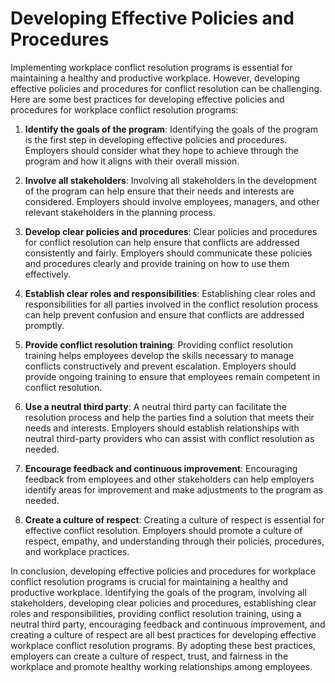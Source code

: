 # Developing Effective Policies and Procedures

Implementing workplace conflict resolution programs is essential for maintaining a healthy and productive workplace. However, developing effective policies and procedures for conflict resolution can be challenging. Here are some best practices for developing effective policies and procedures for workplace conflict resolution programs:

1. **Identify the goals of the program**: Identifying the goals of the program is the first step in developing effective policies and procedures. Employers should consider what they hope to achieve through the program and how it aligns with their overall mission.

2. **Involve all stakeholders**: Involving all stakeholders in the development of the program can help ensure that their needs and interests are considered. Employers should involve employees, managers, and other relevant stakeholders in the planning process.

3. **Develop clear policies and procedures**: Clear policies and procedures for conflict resolution can help ensure that conflicts are addressed consistently and fairly. Employers should communicate these policies and procedures clearly and provide training on how to use them effectively.

4. **Establish clear roles and responsibilities**: Establishing clear roles and responsibilities for all parties involved in the conflict resolution process can help prevent confusion and ensure that conflicts are addressed promptly.

5. **Provide conflict resolution training**: Providing conflict resolution training helps employees develop the skills necessary to manage conflicts constructively and prevent escalation. Employers should provide ongoing training to ensure that employees remain competent in conflict resolution.

6. **Use a neutral third party**: A neutral third party can facilitate the resolution process and help the parties find a solution that meets their needs and interests. Employers should establish relationships with neutral third-party providers who can assist with conflict resolution as needed.

7. **Encourage feedback and continuous improvement**: Encouraging feedback from employees and other stakeholders can help employers identify areas for improvement and make adjustments to the program as needed.

8. **Create a culture of respect**: Creating a culture of respect is essential for effective conflict resolution. Employers should promote a culture of respect, empathy, and understanding through their policies, procedures, and workplace practices.

In conclusion, developing effective policies and procedures for workplace conflict resolution programs is crucial for maintaining a healthy and productive workplace. Identifying the goals of the program, involving all stakeholders, developing clear policies and procedures, establishing clear roles and responsibilities, providing conflict resolution training, using a neutral third party, encouraging feedback and continuous improvement, and creating a culture of respect are all best practices for developing effective workplace conflict resolution programs. By adopting these best practices, employers can create a culture of respect, trust, and fairness in the workplace and promote healthy working relationships among employees.
